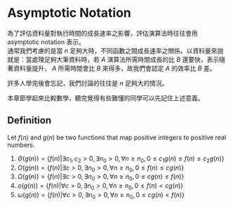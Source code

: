 # Asymptotic Notation

為了評估資料量對執行時間的成長速率之影響，評估演算法時往往會用 asymptotic notation 表示。  
通常我們考慮的是當 $n$ 足夠大時，不同函數之間成長速率之關係。以資料量來說就是：當處理足夠大筆資料時，若 $A$ 演算法所需時間成長的比 $B$ 還要快，表示隨著資料量提升， $A$ 所需時間會比 $B$ 來得多，故我們會認定 $A$ 的效率比 $B$ 差。

許多人學完後會忘記，我們討論的往往是 $n$ 足夠大的情況。

本章節學起來比較數學，聽完覺得有些難懂的同學可以先記住上述意義。

## Definition

Let $f(n)$ and $g(n)$ be two functions that map positive integers to positive real numbers.

1. $\Theta (g(n)) = \{ f(n) | \exists c_1, c_2 \gt 0, \exists n_0 \gt 0, \forall n \ge n_0, 0\le c_1 g(n) \le f(n) \le c_2 g(n) \}$
2. $O(g(n)) = \{ f(n) | \exists c \gt 0, \exists n_0 \gt 0, \forall n \ge n_0, 0\le f(n) \le c g(n) \}$
3. $\Omega (g(n)) = \{ f(n) | \exists c \gt 0, \exists n_0 \gt 0, \forall n \ge n_0, 0\le c g(n) \le f(n) \}$
4. $o(g(n)) = \{ f(n) | \forall c \gt 0, \exists n_0 \gt 0, \forall n \ge n_0, 0\le f(n) \lt c g(n) \}$
5. $\omega (g(n)) = \{ f(n) | \forall c \gt 0, \exists n_0 \gt 0, \forall n \ge n_0, 0\le c g(n) \lt f(n) \}$